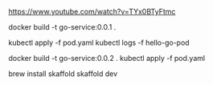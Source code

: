 
https://www.youtube.com/watch?v=TYx0BTyFtmc

docker build -t go-service:0.0.1 .

kubectl apply -f pod.yaml
kubectl logs -f hello-go-pod

docker build -t go-service:0.0.2 .
kubectl apply -f pod.yaml


brew install skaffold
skaffold dev